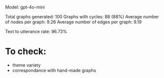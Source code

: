 Model: gpt-4o-mini

Total graphs generated: 100
Graphs with cycles: 88 (88%)
Average number of nodes per graph: 9.26
Average number of edges per graph: 9.19

Text to utterance rate: 96.73%

# To check:
- theme variety
- correspondance with hand-made graphs